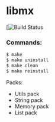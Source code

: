 # libmx

[![Build Status](!)

### Commands:
```sh
$ make
$ make uninstall
$ make clean
$ make reinstall
```

Packs:
  - Utils pack
  - String pack
  - Memory pack
  - List pack
